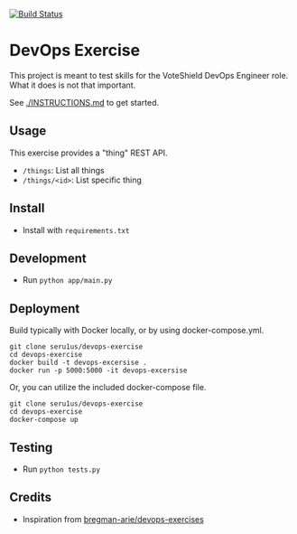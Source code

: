 [![Build Status](https://travis-ci.org/seru1us/devops-exercise.svg?branch=master)](https://travis-ci.org/seru1us/devops-exercise)

# DevOps Exercise

This project is meant to test skills for the VoteShield DevOps Engineer role. What it does is not that important.

See [./INSTRUCTIONS.md](./INSTRUCTIONS.md) to get started.

## Usage

This exercise provides a "thing" REST API.

- `/things`: List all things
- `/things/<id>`: List specific thing

## Install

- Install with `requirements.txt`

## Development

- Run `python app/main.py`

## Deployment

Build typically with Docker locally, or by using docker-compose.yml.

```local sh
git clone seru1us/devops-exercise
cd devops-exercise
docker build -t devops-excersise .
docker run -p 5000:5000 -it devops-excersise
```

Or, you can utilize the included docker-compose file.

```local sh
git clone seru1us/devops-exercise
cd devops-exercise
docker-compose up
```


## Testing

- Run `python tests.py`

## Credits

- Inspiration from [bregman-arie/devops-exercises](https://github.com/bregman-arie/devops-exercises)
